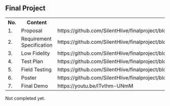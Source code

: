 
<h2>Final Project</h2>

<table>
  <tr><th>No.</th><th>Content</th><th>Link</th></tr>
  <tr><td>1.</td><td>Proposal</td><td>https://github.com/SilentHlive/finalproject/blob/master/documentation/Proposal%20Project%201%20.rtf</td></tr>
  <tr><td>2.</td><td>Requirement Specification</td><td>https://github.com/SilentHlive/finalproject/blob/master/documentation/Requirement%20Specifications.docx</td></tr>
  <tr><td>3.</td><td>Low Fidelity</td><td>https://github.com/SilentHlive/finalproject/blob/master/documentation/Low%20Fidelity%20Report.docx</td></tr>
  <tr><td>4.</td><td>Test Plan</td><td>https://github.com/SilentHlive/finalproject/blob/master/documentation/testplan.docx</td></tr>
  <tr><td>5.</td><td>Field Testing</td><td>https://github.com/SilentHlive/finalproject/blob/master/documentation/field_testing_report.pdf</td></tr>
  <tr><td>6.</td><td>Poster</td><td>https://github.com/SilentHlive/finalproject/blob/master/documentation/project2poster.pdf</td></tr>
   <tr><td>7.</td><td>Final Demo</td><td>https://youtu.be/lTvthm-UNmM</td></tr>
</table>



<h7>Not completed yet.</h7>
